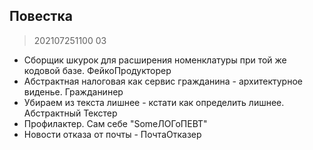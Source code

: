 ## Повестка

> 202107251100 03

* Сборщик шкурок для расширения номенклатуры при той же кодовой базе. ФейкоПродукторер
* Абстрактная налоговая как сервис гражданина - архитектурное виденье. Гражданинер
* Убираем из текста лишнее - кстати как определить лишнее. Абстрактный Текстер
* Профилактер. Сам себе "SomeЛОГоПЕВТ"
* Новости отказа от почты - ПочтаОтказер

